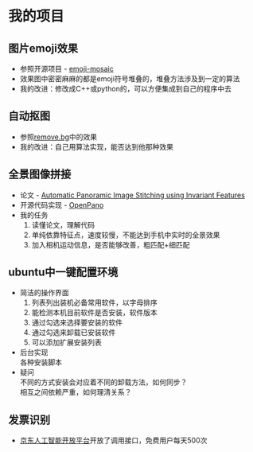 # 我的项目

## 图片emoji效果

* 参照开源项目 - [emoji-mosaic](https://github.com/ericandrewlewis/emoji-mosaic)
* 效果图中密密麻麻的都是emoji符号堆叠的，堆叠方法涉及到一定的算法 
* 我的改进：修改成C++或python的，可以方便集成到自己的程序中去

## 自动抠图

* 参照[remove.bg](https://www.remove.bg/)中的效果
* 我的改进：自己用算法实现，能否达到他那种效果

## 全景图像拼接

* 论文 - [Automatic Panoramic Image Stitching using Invariant Features](http://matthewalunbrown.com/papers/ijcv2007.pdf)  
* 开源代码实现 - [OpenPano](https://github.com/ppwwyyxx/OpenPano)
* 我的任务  
    1. 读懂论文，理解代码  
    2. 单纯依靠特征点，速度较慢，不能达到手机中实时的全景效果
    3. 加入相机运动信息，是否能够改善，粗匹配+细匹配

## ubuntu中一键配置环境

* 简洁的操作界面  
  1. 列表列出装机必备常用软件，以字母排序  
  2. 能检测本机目前软件是否安装，软件版本  
  3. 通过勾选来选择要安装的软件
  4. 通过勾选来卸载已安装软件
  5. 可以添加扩展安装列表
* 后台实现  
  各种安装脚本
* 疑问  
  不同的方式安装会对应着不同的卸载方法，如何同步？  
  相互之间依赖严重，如何理清关系？


## 发票识别

* [京东人工智能开放平台](https://neuhub.jd.com/ai/api/ocr/receipt)开放了调用接口，免费用户每天500次